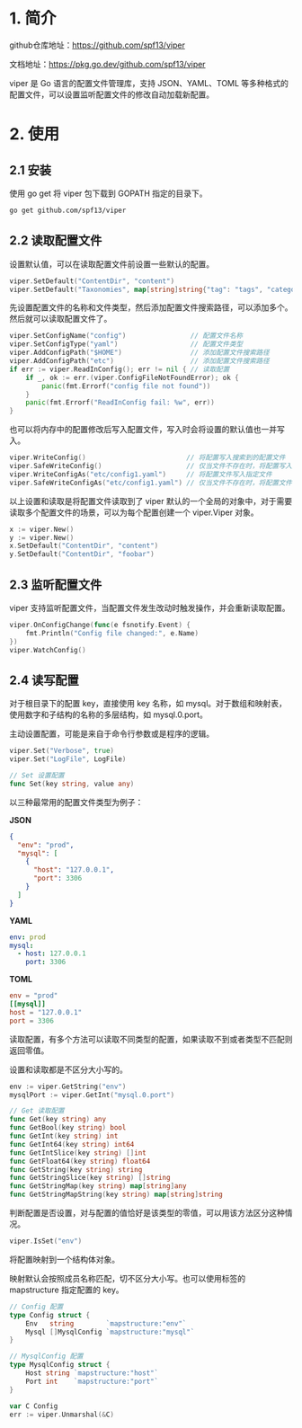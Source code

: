 # 1. 简介

github仓库地址：https://github.com/spf13/viper

文档地址：https://pkg.go.dev/github.com/spf13/viper

viper 是 Go 语言的配置文件管理库，支持 JSON、YAML、TOML 等多种格式的配置文件，可以设置监听配置文件的修改自动加载新配置。

# 2. 使用

## 2.1 安装

使用 go get 将 viper 包下载到 GOPATH 指定的目录下。

```bash
go get github.com/spf13/viper
```

## 2.2 读取配置文件

设置默认值，可以在读取配置文件前设置一些默认的配置。

```go
viper.SetDefault("ContentDir", "content")
viper.SetDefault("Taxonomies", map[string]string{"tag": "tags", "category": "categories"})
```

先设置配置文件的名称和文件类型，然后添加配置文件搜索路径，可以添加多个。然后就可以读取配置文件了。

```go
viper.SetConfigName("config")                // 配置文件名称
viper.SetConfigType("yaml")                  // 配置文件类型
viper.AddConfigPath("$HOME")                 // 添加配置文件搜索路径
viper.AddConfigPath("etc")                   // 添加配置文件搜索路径
if err := viper.ReadInConfig(); err != nil { // 读取配置
	if _, ok := err.(viper.ConfigFileNotFoundError); ok {
		panic(fmt.Errorf("config file not found"))
	}
	panic(fmt.Errorf("ReadInConfig fail: %w", err))
}
```

也可以将内存中的配置修改后写入配置文件，写入时会将设置的默认值也一并写入。

```go
viper.WriteConfig()                         // 将配置写入搜索到的配置文件
viper.SafeWriteConfig()                     // 仅当文件不存在时，将配置写入搜索到的配置文件
viper.WriteConfigAs("etc/config1.yaml")     // 将配置文件写入指定文件
viper.SafeWriteConfigAs("etc/config1.yaml") // 仅当文件不存在时，将配置文件写入指定文件
```

以上设置和读取是将配置文件读取到了 viper 默认的一个全局的对象中，对于需要读取多个配置文件的场景，可以为每个配置创建一个 viper.Viper 对象。

```go
x := viper.New()
y := viper.New()
x.SetDefault("ContentDir", "content")
y.SetDefault("ContentDir", "foobar")
```

## 2.3 监听配置文件

viper 支持监听配置文件，当配置文件发生改动时触发操作，并会重新读取配置。

```go
viper.OnConfigChange(func(e fsnotify.Event) {
	fmt.Println("Config file changed:", e.Name)
})
viper.WatchConfig()
```

## 2.4 读写配置

对于根目录下的配置 key，直接使用 key 名称，如 mysql。对于数组和映射表，使用数字和子结构的名称的多层结构，如 mysql.0.port。

主动设置配置，可能是来自于命令行参数或是程序的逻辑。

```go
viper.Set("Verbose", true)
viper.Set("LogFile", LogFile)

// Set 设置配置
func Set(key string, value any)
```

以三种最常用的配置文件类型为例子：

**JSON**

```json
{
  "env": "prod",
  "mysql": [
    {
      "host": "127.0.0.1",
      "port": 3306
    }
  ]
}
```

**YAML**

```yaml
env: prod
mysql:
  - host: 127.0.0.1
    port: 3306
```

**TOML**

```toml
env = "prod"
[[mysql]]
host = "127.0.0.1"
port = 3306
```

读取配置，有多个方法可以读取不同类型的配置，如果读取不到或者类型不匹配则返回零值。

设置和读取都是不区分大小写的。

```go
env := viper.GetString("env")
mysqlPort := viper.GetInt("mysql.0.port")

// Get 读取配置
func Get(key string) any
func GetBool(key string) bool
func GetInt(key string) int
func GetInt64(key string) int64
func GetIntSlice(key string) []int
func GetFloat64(key string) float64
func GetString(key string) string
func GetStringSlice(key string) []string
func GetStringMap(key string) map[string]any
func GetStringMapString(key string) map[string]string
```

判断配置是否设置，对与配置的值恰好是该类型的零值，可以用该方法区分这种情况。

```go
viper.IsSet("env")
```

将配置映射到一个结构体对象。

映射默认会按照成员名称匹配，切不区分大小写。也可以使用标签的 mapstructure 指定配置的 key。

```go
// Config 配置
type Config struct {
	Env   string        `mapstructure:"env"`
	Mysql []MysqlConfig `mapstructure:"mysql"`
}

// MysqlConfig 配置
type MysqlConfig struct {
	Host string `mapstructure:"host"`
	Port int    `mapstructure:"port"`
}

var C Config
err := viper.Unmarshal(&C)
```

